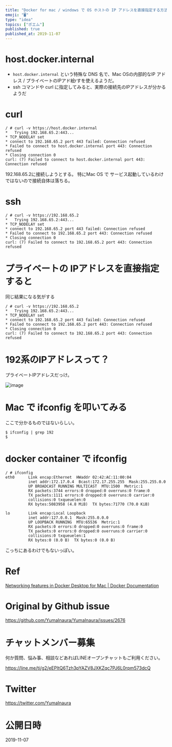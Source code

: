 ```yaml
---
title: "Docker for mac / windows で OS ホストの IP アドレスを直接指定する方法と、そのIPアドレスを確認する方法"
emoji: "🖥"
type: "idea"
topics: ["ポエム"]
published: true
published_at: 2019-11-07
---
```


# host.docker.internal

- `host.docker.internal` という特殊な DNS 名で、Mac OSの内部的なIP アドレス / プライベートのIPアド絵rすを使えるようだ。
- ssh コマンドや curl に指定してみると、実際の接続先のIPアドレスが分かるようだ

# curl

```
/ # curl -v https://host.docker.internal
*   Trying 192.168.65.2:443...
* TCP_NODELAY set
* connect to 192.168.65.2 port 443 failed: Connection refused
* Failed to connect to host.docker.internal port 443: Connection refused
* Closing connection 0
curl: (7) Failed to connect to host.docker.internal port 443: Connection refused
```

192.168.65.2に接続しようとする。
特にMac OS で サービス起動しているわけではないので接続自体は落ちる。

# ssh

```
/ # curl -v https://192.168.65.2
*   Trying 192.168.65.2:443...
* TCP_NODELAY set
* connect to 192.168.65.2 port 443 failed: Connection refused
* Failed to connect to 192.168.65.2 port 443: Connection refused
* Closing connection 0
curl: (7) Failed to connect to 192.168.65.2 port 443: Connection refused
```

# プライベートの IPアドレスを直接指定すると

同じ結果になる気がする

```
/ # curl -v https://192.168.65.2
*   Trying 192.168.65.2:443...
* TCP_NODELAY set
* connect to 192.168.65.2 port 443 failed: Connection refused
* Failed to connect to 192.168.65.2 port 443: Connection refused
* Closing connection 0
curl: (7) Failed to connect to 192.168.65.2 port 443: Connection refused
```

# 192系のIPアドレスって？ 

プライベートIPアドレスだっけ。

![image](https://user-images.githubusercontent.com/13635059/68352442-c8b88e00-0149-11ea-8cbf-d5e38ec3f544.png)

# Mac で ifconfig を叩いてみる

ここで分かるものではないらしい。

```
$ ifconfig | grep 192
$
```

# docker container で ifconfig

```
/ # ifconfig
eth0      Link encap:Ethernet  HWaddr 02:42:AC:11:00:04
          inet addr:172.17.0.4  Bcast:172.17.255.255  Mask:255.255.0.0
          UP BROADCAST RUNNING MULTICAST  MTU:1500  Metric:1
          RX packets:3744 errors:0 dropped:0 overruns:0 frame:0
          TX packets:1111 errors:0 dropped:0 overruns:0 carrier:0
          collisions:0 txqueuelen:0
          RX bytes:5083958 (4.8 MiB)  TX bytes:71770 (70.0 KiB)

lo        Link encap:Local Loopback
          inet addr:127.0.0.1  Mask:255.0.0.0
          UP LOOPBACK RUNNING  MTU:65536  Metric:1
          RX packets:0 errors:0 dropped:0 overruns:0 frame:0
          TX packets:0 errors:0 dropped:0 overruns:0 carrier:0
          collisions:0 txqueuelen:1
          RX bytes:0 (0.0 B)  TX bytes:0 (0.0 B)

```

こっちにあるわけでもないっぽい。

# Ref

[Networking features in Docker Desktop for Mac | Docker Documentation](https://docs.docker.com/docker-for-mac/networking/#i-want-to-connect-from-a-container-to-a-service-on-the-host)


# Original by Github issue

https://github.com/YumaInaura/YumaInaura/issues/2676








<!-- Update From Qiita API -->

# チャットメンバー募集


何か質問、悩み事、相談などあればLINEオープンチャットもご利用ください。

https://line.me/ti/g2/eEPltQ6Tzh3pYAZV8JXKZqc7PJ6L0rpm573dcQ





# Twitter


https://twitter.com/YumaInaura


<!-- Update From Qiita API -->



# 公開日時

2019-11-07
